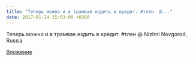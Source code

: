 ```yaml
---
title: "Теперь можно и в трамвае ездить в кредит. #тлен  @..."
date: 2017-01-24 15:03:00 +0300
---
```


Теперь можно и в трамвае ездить в кредит. #тлен  @ Nizhni Novgorod, Russia

[Вложение](/assets/vk_photos/2/GZRTJCHPoL0.jpg)
